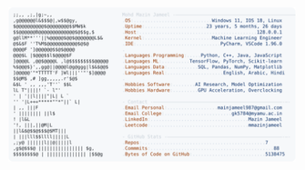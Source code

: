 <picture>
  <source srcset="https://raw.githubusercontent.com/mmazinjameel/mmazinjameel/main/dark_mode.svg?v=1746094252" media="(prefers-color-scheme: dark)">
  <img src="https://raw.githubusercontent.com/mmazinjameel/mmazinjameel/main/light_mode.svg?v=1746094252">
</picture>
